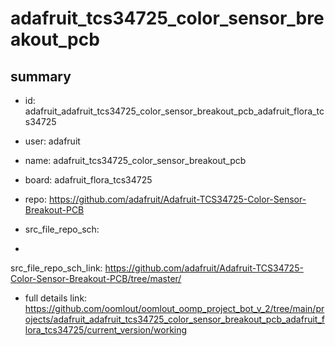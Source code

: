 # adafruit_tcs34725_color_sensor_breakout_pcb
 
## summary 
* id: adafruit_adafruit_tcs34725_color_sensor_breakout_pcb_adafruit_flora_tcs34725
* user: adafruit
* name: adafruit_tcs34725_color_sensor_breakout_pcb
* board: adafruit_flora_tcs34725
* repo: https://github.com/adafruit/Adafruit-TCS34725-Color-Sensor-Breakout-PCB



* src_file_repo_sch: 
*
 src_file_repo_sch_link: https://github.com/adafruit/Adafruit-TCS34725-Color-Sensor-Breakout-PCB/tree/master/
* full details link: https://github.com/oomlout/oomlout_oomp_project_bot_v_2/tree/main/projects/adafruit_adafruit_tcs34725_color_sensor_breakout_pcb_adafruit_flora_tcs34725/current_version/working  






